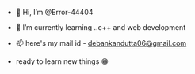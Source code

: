 - 👋 Hi, I’m @Error-44404

- 🌱 I’m currently learning ..c++ and web development 
- 📫 here's my mail id - debankandutta06@gmail.com
  
- ready to learn new things 😁

<!---
Error-44404/Error-44404 is a ✨ special ✨ repository because its `README.md` (this file) appears on your GitHub profile.
You can click the Preview link to take a look at your changes.
--->
